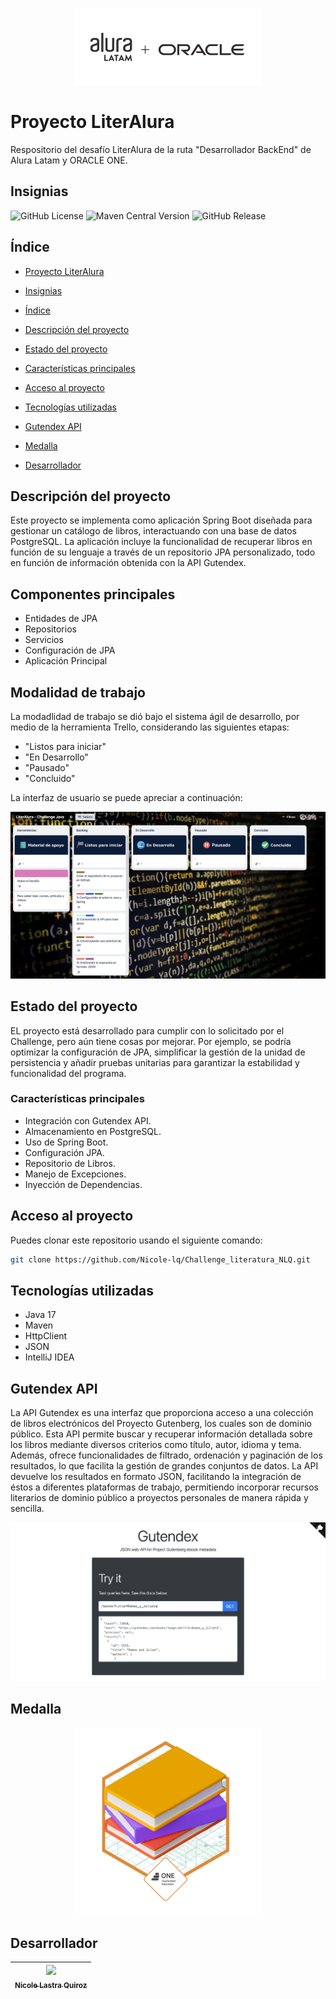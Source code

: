 <p align="center">
  <img src="imagenes/logos.png" width="300">
</p>

# Proyecto LiterAlura

Respositorio del desafío LiterAlura de la ruta "Desarrollador BackEnd" de Alura Latam y ORACLE ONE.


## Insignias

![GitHub License](https://img.shields.io/github/license/Nicole-lq/Challenge_literatura_NLQ)
![Maven Central Version](https://img.shields.io/maven-central/v/org.apache.maven.plugins/maven-compiler-plugin)
![GitHub Release](https://img.shields.io/github/v/release/Nicole-lq/Challenge_literatura_NLQ?filter=v0.1.0-beta&display_name=tag)


## Índice

* [Proyecto LiterAlura](#Proyecto-LiterAlura)

* [Insignias](#insignias)

* [Índice](#índice)

* [Descripción del proyecto](#Descripción-del-proyecto)

* [Estado del proyecto](#Estado-del-proyecto)

* [Características principales](#Características-principales)

* [Acceso al proyecto](#acceso-proyecto)

* [Tecnologías utilizadas](#tecnologías-utilizadas)
  
* [Gutendex API](#Gutendex-API)
  
* [Medalla](#Medalla)

* [Desarrollador](#Desarrollador)



## Descripción del proyecto

Este proyecto se implementa como aplicación Spring Boot diseñada para gestionar un catálogo de libros, interactuando con una base de datos PostgreSQL. La aplicación incluye la funcionalidad de recuperar libros en función de su lenguaje a través de un repositorio JPA personalizado, todo en función de información obtenida con la API Gutendex.

## Componentes principales

* Entidades de JPA
* Repositorios
* Servicios
* Configuración de JPA
* Aplicación Principal

## Modalidad de trabajo

La modadlidad de trabajo se dió bajo el sistema ágil de desarrollo, por medio de la herramienta Trello, considerando las  siguientes etapas:

* "Listos para iniciar"
* "En Desarrollo"
* "Pausado"
* "Concluido"

La interfaz de usuario se puede apreciar a continuación:

[<img src ="imagenes/Trello.png">](https://trello.com/b/RU41cvaQ/conversor-de-moneda-challenge-one-java-back-end)


## Estado del proyecto

EL proyecto está desarrollado para cumplir con lo solicitado por el Challenge, pero aún tiene cosas por mejorar. Por ejemplo, se podría optimizar la configuración de JPA, simplificar la gestión de la unidad de persistencia y añadir pruebas unitarias para garantizar la estabilidad y funcionalidad del programa.

### Características principales

* Integración con Gutendex API.
* Almacenamiento en PostgreSQL.
* Uso de Spring Boot.
* Configuración JPA.
* Repositorio de Libros.
* Manejo de Excepciones.
* Inyección de Dependencias.

## Acceso al proyecto

Puedes clonar este repositorio usando el siguiente comando:

```sh
git clone https://github.com/Nicole-lq/Challenge_literatura_NLQ.git
```

## Tecnologías utilizadas

* Java 17
* Maven
* HttpClient
* JSON
* IntelliJ IDEA

## Gutendex API

La API Gutendex es una interfaz que proporciona acceso a una colección de libros electrónicos del Proyecto Gutenberg, los cuales son de dominio público. Esta API permite buscar y recuperar información detallada sobre los libros mediante diversos criterios como título, autor, idioma y tema. Además, ofrece funcionalidades de filtrado, ordenación y paginación de los resultados, lo que facilita la gestión de grandes conjuntos de datos. La API devuelve los resultados en formato JSON, facilitando la integración de éstos a diferentes plataformas de trabajo, permitiendo incorporar recursos literarios de dominio público a proyectos personales de manera rápida y sencilla.

[<img src= "imagenes/Gutendex.png">](https://gutendex.com)


## Medalla
<p align="center">
<img src="imagenes/Insignia.png" width="300">
</p>


## Desarrollador

|[<img src="https://avatars.githubusercontent.com/u/84999245?s=96&v=4"><br><sub> Nicole Lastra Quiroz </sub>](https://github.com/Nicole-lq)|
|---|
